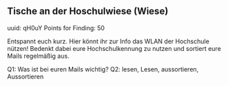 ## Tische an der Hoschulwiese (Wiese)
uuid: qH0uY
Points for Finding: 50

Entspannt euch kurz. Hier könnt ihr zur Info das WLAN der Hochschule nützen!
Bedenkt dabei eure Hochschulkennung zu nutzen und sortiert eure Mails regelmäßig aus.

Q1: Was ist bei euren Mails wichtig?
Q2: lesen, Lesen, aussortieren, Aussortieren


